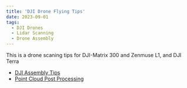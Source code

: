 ```yaml
---
title: 'DJI Drone Flying Tips'
date: 2023-09-01
tags:
  - DJI Drones 
  - Lidar Scanning
  - Drone Assembly
---
```


This is a drone scaning tips for DJI-Matrix 300 and Zenmuse L1, and DJI Terra

- [DJI Assembly Tips](https://lacy-backbone-098.notion.site/DJI-Drone-Operation-Tips-616a6f91481245e69997e89c6a5ba012?pvs=4)
- [Point Cloud Post Processing](https://lacy-backbone-098.notion.site/Point-Cloud-Post-Processing-2ec5e94b7d6542958dc9d0bcf655c63b?pvs=4)
